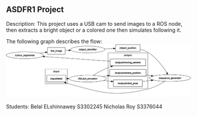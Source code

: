 ASDFR1 Project
-----------------------------------------------
Description: This project uses a USB cam to send images to a ROS node, then extracts a bright object or a colored one then simulates following it.

The following graph describes the flow:
    ![alt text](relbot_graph.png)

    
Students: 
    Belal ELshinnawey S3302245
    Nicholas Roy S3376044
